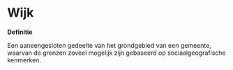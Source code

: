 Wijk
====

**Definitie**

Een aaneengesloten gedeelte van het grondgebied van een gemeente, waarvan de
grenzen zoveel mogelijk zijn gebaseerd op sociaalgeografische kenmerken.
